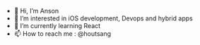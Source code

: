 - 👋 Hi, I’m Anson
- 👀 I’m interested in iOS development, Devops and hybrid apps
- 🌱 I’m currently learning React
- 📫 How to reach me : @houtsang

<!---
zenghaojim33/zenghaojim33 is a ✨ special ✨ repository because its `README.md` (this file) appears on your GitHub profile.
You can click the Preview link to take a look at your changes.
--->
